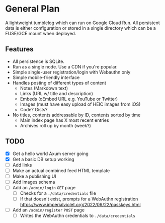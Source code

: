 # General Plan

A lightweight tumblelog which can run on Google Cloud Run. All persistent data is either
configuration or stored in a single directory which can be a FUSE/GCE mount when deployed.

## Features

* All persistence is SQLite.
* Run as a single node. Use a CDN if you're popular.
* Simple single-user registration/login with Webauthn only
* Simple mobile-friendly interface
* Handles posting of different types of content
  * Notes (Markdown text)
  * Links (URL w/ title and description)
  * Embeds (oEmbed URL e.g. YouTube or Twitter)
  * Images (must have easy upload of HEIC images from iOS)
  * Code? Gists?
* No titles, contents addressable by ID, contents sorted by time
  * Main index page has X most recent entries
  * Archives roll up by month (week?)

## TODO

* [x] Get a hello world Axum server going
* [x] Get a basic DB setup working
* [ ] Add links
* [ ] Make an actual combined feed HTML template
* [ ] Make a publishing UI
* [ ] Add images schema
* [ ] Add an `/admin/login` `GET` page
  * [ ] Checks for a `./data/credentials` file
  * [ ] If that doesn't exist, prompts for a WebAuthn registration <https://www.imperialviolet.org/2022/09/22/passkeys.html>
* [ ] Add an `/admin/register` `POST` page
  * [ ] Writes the WebAuthn credentials to `./data/credentials`

